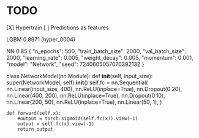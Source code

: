 
# TODO


[X] Hypertrain
[ ] Predictions as features





LGBM  0.8971 (hyper_0004)

NN    0.85
{
    "n_epochs": 500,
    "train_batch_size": 2000,
    "val_batch_size": 2000,
    "learning_rate": 0.005,
    "weight_decay": 0.005,
    "momentum": 0.001,
    "model": "Network",
    "seed": 7240605057070392132
}

class NetworkModel(nn.Module):
    def __init__(self, input_size):
        super(NetworkModel, self).__init__()
        self.fc = nn.Sequential(
            nn.Linear(input_size, 400),
            nn.ReLU(inplace=True),
            nn.Dropout(0.20),
            nn.Linear(400, 200),
            nn.ReLU(inplace=True),
            nn.Dropout(0.10),
            nn.Linear(200, 50),
            nn.ReLU(inplace=True),
            nn.Linear(50, 1),
        )

    def forward(self,x):
        #output = torch.sigmoid(self.fc(x)).view(-1)
        output = self.fc(x).view(-1)
        return output
